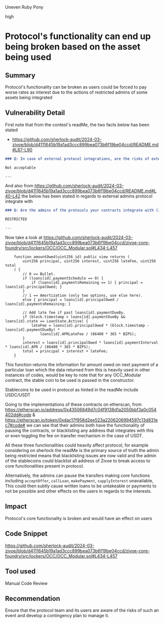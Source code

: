 Uneven Ruby Pony

high

# Protocol's functionality can end up being broken based on the asset being used



## Summary

Protocol's functionality can be broken as users could be forced to pay worse rates as interest due to the actions of restricted admins of some assets being integrated 
## Vulnerability Detail

First note that from the contest's readMe, the two facts below has been stated

- https://github.com/sherlock-audit/2024-03-zivoe/blob/d4111645b19a1ad3ccc899bea073b6f19be04ccd/README.md#L87-L90

```markdown
### Q: In case of external protocol integrations, are the risks of external contracts pausing or executing an emergency withdrawal acceptable? If not, Watsons will submit issues related to these situations that can harm your protocol's functionality.

Not acceptable

---
```

And also from https://github.com/sherlock-audit/2024-03-zivoe/blob/d4111645b19a1ad3ccc899bea073b6f19be04ccd/README.md#L40-L42 the below has been stated in regards to external admins protocol integrate with

```markdown
### Q: Are the admins of the protocols your contracts integrate with (if any) TRUSTED or RESTRICTED?

RESTRICTED

---
```

Now take a look at https://github.com/sherlock-audit/2024-03-zivoe/blob/d4111645b19a1ad3ccc899bea073b6f19be04ccd/zivoe-core-foundry/src/lockers/OCC/OCC_Modular.sol#L434-L457

```solidity
    function amountOwed(uint256 id) public view returns (
        uint256 principal, uint256 interest, uint256 lateFee, uint256 total
    ) {
        // 0 == Bullet.
        if (loans[id].paymentSchedule == 0) {
            if (loans[id].paymentsRemaining == 1) { principal = loans[id].principalOwed; }
        }
        // 1 == Amortization (only two options, use else here).
        else { principal = loans[id].principalOwed / loans[id].paymentsRemaining; }

        // Add late fee if past loans[id].paymentDueBy.
        if (block.timestamp > loans[id].paymentDueBy && loans[id].state == LoanState.Active) {
            lateFee = loans[id].principalOwed * (block.timestamp - loans[id].paymentDueBy) *
                loans[id].APRLateFee / (86400 * 365 * BIPS);
        }
        interest = loans[id].principalOwed * loans[id].paymentInterval * loans[id].APR / (86400 * 365 * BIPS);
        total = principal + interest + lateFee;
    }
```

This function returns the information for amount owed on next payment of a particular loan which the data returned from this is heavily used in other instances of codes, would be key to note that for any OCC_Modular contract, the stable coin to be used is passed in the constructor.

Stablecoins to be used in protocol as hinted in the readMe include USDC/USDT

Going to the implementations of these contracts on etherscan, from https://etherscan.io/address/0x43506849d7c04f9138d1a2050bbf3a0c054402dd#code & https://etherscan.io/token/0xdac17f958d2ee523a2206206994597c13d831ec7#code# we can see that their admins both have the functionality of pausing the contracts, or blacklisting any address that integrates with this or even toggling the fee on transfer mechanism in the case of USDT.

All these three functionalities could heavily affect protocol, for example considering on sherlock the readMe is the primary source of truth the admin being restricted means that blacklisting issues are now valid and the admin of the stablecoins could blacklist all address of Zivoe to break access to core functionalities present in protocol.

Alternatively, the admins can pause the transfers making core functions including `acceptOffer`, `callLoan`, `makePayment`, `supplyInterest` unavailable, This could then subtly cause written loans to be untakeable or payments to not be possible and other effects on the users in regards to the interests.

## Impact

Protocol's core functionality is broken and would have an effect on users

## Code Snippet

https://github.com/sherlock-audit/2024-03-zivoe/blob/d4111645b19a1ad3ccc899bea073b6f19be04ccd/zivoe-core-foundry/src/lockers/OCC/OCC_Modular.sol#L434-L457

## Tool used

Manual Code Review

## Recommendation

Ensure that the protocol team and its users are aware of the risks of such an event and develop a contingency plan to manage it.
